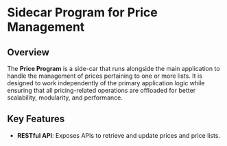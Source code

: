 # Sidecar Program for Price Management

## Overview

The **Price Program** is a side-car that runs alongside the main application to handle the management of prices pertaining to one or more lists. It is designed to work independently of the primary application logic while ensuring that all pricing-related operations are offloaded for better scalability, modularity, and performance.

## Key Features

- **RESTful API**: Exposes APIs to retrieve and update prices and price lists.
